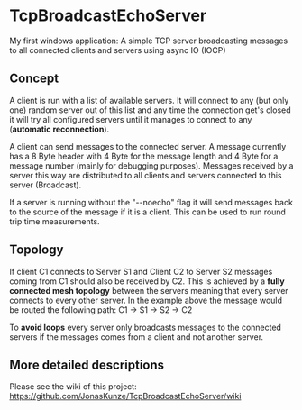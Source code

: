 # TcpBroadcastEchoServer
My first windows application: A simple TCP server broadcasting messages to all connected clients and servers using async IO (IOCP)

## Concept
A client is run with a list of available servers. It will connect to any (but only one) random server out of this list and any time the connection get's closed it will try all configured servers until it manages to connect to any (**automatic reconnection**).

A client can send messages to the connected server. A message currently has a 8 Byte header with 4 Byte for the message length and 4 Byte for a message number (mainly for debugging purposes). Messages received by a server this way are distributed to all clients and servers connected to this server (Broadcast).

If a server is running without the "--noecho" flag it will send messages back to the source of the message if it is a client. This can be used to run round trip time measurements.

## Topology
If client C1 connects to Server S1 and Client C2 to Server S2 messages coming from C1 should also be received by C2. 
This is achieved by a **fully connected mesh topology** between the servers meaning that every server connects to every other server. In the example above the message would be routed the following path: C1 -> S1 -> S2 -> C2

To **avoid loops** every server only broadcasts messages to the connected servers if the messages comes from a client and not another server.

## More detailed descriptions
Please see the wiki of this project: https://github.com/JonasKunze/TcpBroadcastEchoServer/wiki
